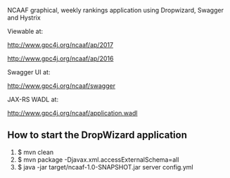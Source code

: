 NCAAF graphical, weekly rankings application using Dropwizard, Swagger and Hystrix

Viewable at:

   http://www.gpc4j.org/ncaaf/ap/2017
   
   http://www.gpc4j.org/ncaaf/ap/2016

Swagger UI at:

   http://www.gpc4j.org/ncaaf/swagger

JAX-RS WADL at:

   http://www.gpc4j.org/ncaaf/application.wadl

How to start the DropWizard application
---

1. $ mvn clean
1. $ mvn package -Djavax.xml.accessExternalSchema=all
1. $ java -jar target/ncaaf-1.0-SNAPSHOT.jar server config.yml

